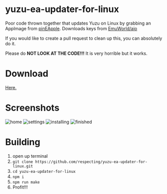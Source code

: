 # yuzu-ea-updater-for-linux
 Poor code thrown together that updates Yuzu on Linux by grabbing an AppImage from [pinEApple](https://pineappleea.github.io/). Downloads keys from [EmuWorld/aio](https://github.com/emuworld/aio/)
 
 If you would like to create a pull request to clean up this, you can absolutely do it.

 Please do <strong>NOT LOOK AT THE CODE!!!</strong> It is very horrible but it works.

# Download
[Here.](https://github.com/respecting/yuzu-ea-updater-for-linux/releases/latest)

# Screenshots
![home](https://i.imgur.com/vr1XrjH.png)
![settings](https://i.imgur.com/xxi4HKA.png)
![installing](https://i.imgur.com/Vh1iKpi.png)
![finished](https://i.imgur.com/QW120GI.png)

# Building

1. open up terminal
2. `git clone https://github.com/respecting/yuzu-ea-updater-for-linux.git`
3. `cd yuzu-ea-updater-for-linux`
4. `npm i`
5. `npm run make`
6. Profit!!!
